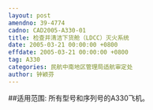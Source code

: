 ```yaml
---
layout: post
amendno: 39-4774
cadno: CAD2005-A330-01
title: 检查并清洁下货舱（LDCC）灭火系统
date: 2005-03-21 00:00:00 +0800
effdate: 2005-03-21 00:00:00 +0800
tag: A330
categories: 民航中南地区管理局适航审定处
author: 钟颖芬
---
```


##适用范围:
所有型号和序列号的A330飞机。

